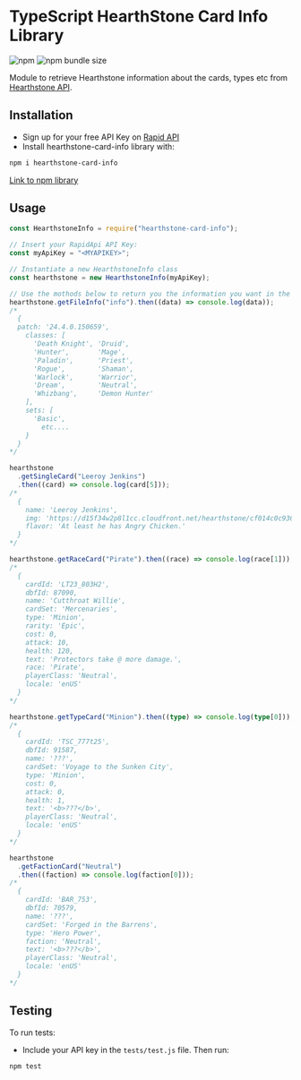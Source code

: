 # TypeScript HearthStone Card Info Library

![npm](https://img.shields.io/npm/v/hearthstone-card-info)
![npm bundle size](https://img.shields.io/bundlephobia/min/hearthstone-card-info)

Module to retrieve Hearthstone information about the cards, types etc from [Hearthstone API](https://rapidapi.com/omgvamp/api/hearthstone).

## Installation

- Sign up for your free API Key on [Rapid API](https://rapidapi.com/)
- Install hearthstone-card-info library with:

```bash
npm i hearthstone-card-info
```

[Link to npm library](https://www.npmjs.com/package/hearthstone-card-info)

## Usage

```ts
const HearthstoneInfo = require("hearthstone-card-info");

// Insert your RapidApi API Key:
const myApiKey = "<MYAPIKEY>";

// Instantiate a new HearthstoneInfo class
const hearthstone = new HearthstoneInfo(myApiKey);

// Use the mothods below to return you the information you want in the form of a Promise:
hearthstone.getFileInfo("info").then((data) => console.log(data));
/* 
  {
  patch: '24.4.0.150659',
    classes: [
      'Death Knight', 'Druid',
      'Hunter',       'Mage',
      'Paladin',      'Priest',
      'Rogue',        'Shaman',
      'Warlock',      'Warrior',
      'Dream',        'Neutral',
      'Whizbang',     'Demon Hunter'
    ],
    sets: [
      'Basic',
        etc....
    }
  }
*/

hearthstone
  .getSingleCard("Leeroy Jenkins")
  .then((card) => console.log(card[5]));
/*
  {
    name: 'Leeroy Jenkins',
    img: 'https://d15f34w2p8l1cc.cloudfront.net/hearthstone/cf014c0c9363f70cb7e4f7f7c4086ab42bc5d2afecf421f35b9c87c81943d9d4.png',
    flavor: 'At least he has Angry Chicken.'
  }
*/

hearthstone.getRaceCard("Pirate").then((race) => console.log(race[1]));
/*
  {
    cardId: 'LT23_803H2',
    dbfId: 87090,
    name: 'Cutthroat Willie',
    cardSet: 'Mercenaries',
    type: 'Minion',
    rarity: 'Epic',
    cost: 0,
    attack: 10,
    health: 120,
    text: 'Protectors take @ more damage.',
    race: 'Pirate',
    playerClass: 'Neutral',
    locale: 'enUS'
  }
*/

hearthstone.getTypeCard("Minion").then((type) => console.log(type[0]));
/*
  {
    cardId: 'TSC_777t25',
    dbfId: 91587,
    name: '???',
    cardSet: 'Voyage to the Sunken City',
    type: 'Minion',
    cost: 0,
    attack: 0,
    health: 1,
    text: '<b>???</b>',
    playerClass: 'Neutral',
    locale: 'enUS'
  }
*/

hearthstone
  .getFactionCard("Neutral")
  .then((faction) => console.log(faction[0]));
/*
  {
    cardId: 'BAR_753',
    dbfId: 70579,
    name: '???',
    cardSet: 'Forged in the Barrens',
    type: 'Hero Power',
    faction: 'Neutral',
    text: '<b>???</b>',
    playerClass: 'Neutral',
    locale: 'enUS'
  }
*/
```

## Testing

To run tests:

- Include your API key in the `tests/test.js` file. Then run:

```bash
npm test
```
